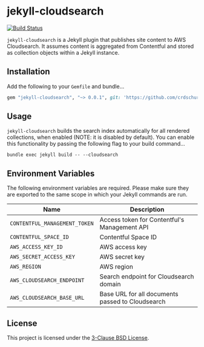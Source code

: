 # jekyll-cloudsearch

[![Build Status](https://travis-ci.org/crdschurch/jekyll-cloudsearch.svg?branch=master)](https://travis-ci.org/crdschurch/jekyll-cloudsearch)

`jekyll-cloudsearch` is a Jekyll plugin that publishes site content to AWS Cloudsearch. It assumes content is aggregated from Contentful and stored as collection objects within a Jekyll instance.

## Installation

Add the following to your `Gemfile` and bundle...

```ruby
gem "jekyll-cloudsearch", "~> 0.0.1", git: 'https://github.com/crdschurch/jekyll-cloudsearch.git'
```

## Usage

`jekyll-cloudsearch` builds the search index automatically for all rendered collections, when enabled (NOTE: it is disabled by default). You can enable this functionality by passing the following flag to your build command...

```
bundle exec jekyll build -- --cloudsearch
```

## Environment Variables

The following environment variables are required. Please make sure they are exported to the same scope in which your Jekyll commands are run.

| Name | Description |
| ----- | ------ |
| `CONTENTFUL_MANAGEMENT_TOKEN` | Access token for Contentful's Management API |
| `CONTENTFUL_SPACE_ID` | Contentful Space ID |
| `AWS_ACCESS_KEY_ID` | AWS access key |
| `AWS_SECRET_ACCESS_KEY` | AWS secret key |
| `AWS_REGION` | AWS region |
| `AWS_CLOUDSEARCH_ENDPOINT` | Search endpoint for Cloudsearch domain |
| `AWS_CLOUDSEARCH_BASE_URL` | Base URL for all documents passed to Cloudsearch |

## License

This project is licensed under the [3-Clause BSD License](https://opensource.org/licenses/BSD-3-Clause).
